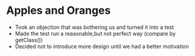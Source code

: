# Apples and Oranges

- Took an objection that was bothering us and turned it into a test
- Made the test run a reasonable,but not perfect way (compare by getClass())
- Decided not to introduce more design until we had a better motivation

